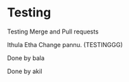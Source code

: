 # Testing
Testing Merge and Pull requests


Ithula Etha Change pannu. (TESTINGGG)

Done by bala

Done by akil
